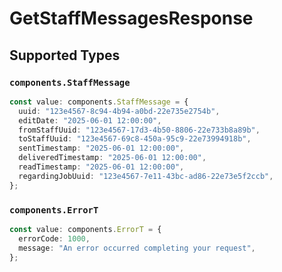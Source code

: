 # GetStaffMessagesResponse


## Supported Types

### `components.StaffMessage`

```typescript
const value: components.StaffMessage = {
  uuid: "123e4567-8c94-4b94-a0bd-22e735e2754b",
  editDate: "2025-06-01 12:00:00",
  fromStaffUuid: "123e4567-17d3-4b50-8806-22e733b8a89b",
  toStaffUuid: "123e4567-69c8-450a-95c9-22e73994918b",
  sentTimestamp: "2025-06-01 12:00:00",
  deliveredTimestamp: "2025-06-01 12:00:00",
  readTimestamp: "2025-06-01 12:00:00",
  regardingJobUuid: "123e4567-7e11-43bc-ad86-22e73e5f2ccb",
};
```

### `components.ErrorT`

```typescript
const value: components.ErrorT = {
  errorCode: 1000,
  message: "An error occurred completing your request",
};
```

